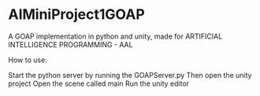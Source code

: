 # AIMiniProject1GOAP
A GOAP implementation in python and unity, made for ARTIFICIAL INTELLIGENCE PROGRAMMING - AAL

How to use: 

Start the python server by running the GOAPServer.py
Then open the unity project
Open the scene called main
Run the unity editor